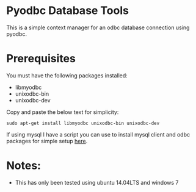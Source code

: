 # Pyodbc Database Tools

This is a simple context manager for an odbc database connection using pyodbc.

# Prerequisites

You must have the following packages installed:

* libmyodbc
* unixodbc-bin
* unixodbc-dev

Copy and paste the below text for simplicity:

`sudo apt-get install libmyodbc unixodbc-bin unixodbc-dev`

If using mysql I have a script you can use to install mysql client and odbc packages for simple setup [here](https://gist.github.com/ziplokk1/18da3744f9fbed214503e99491e69c8f).

# Notes:

* This has only been tested using ubuntu 14.04LTS and windows 7